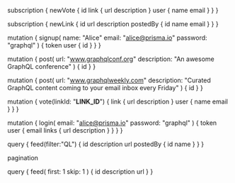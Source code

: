 subscription {
  newVote {
    id
    link {
      url
      description
    }
    user {
      name
      email
    }
  }
}

subscription {
  newLink {
      id
      url
      description
      postedBy {
        id
        name
        email
      }
  }
}

mutation {
  signup(
    name: "Alice"
    email: "alice@prisma.io"
    password: "graphql"
  ) {
    token
    user {
      id
    }
  }
}

mutation {
  post(
    url: "www.graphqlconf.org"
    description: "An awesome GraphQL conference"
  ) {
    id
  }
}

mutation {
  post(
    url: "www.graphqlweekly.com"
    description: "Curated GraphQL content coming to your email inbox every Friday"
  ) {
    id
  }
}

mutation {
  vote(linkId: "__LINK_ID__") {
    link {
      url
      description
    }
    user {
      name
      email
    }
  }
}

mutation {
  login(
    email: "alice@prisma.io"
    password: "graphql"
  ) {
    token
    user {
      email
      links {
        url
        description
      }
    }
  }
}

query {
  feed(filter:"QL") {
    id
  	description
    url
    postedBy {
      id
      name
    }
  }
}

pagination

query {
  feed(
    first: 1
    skip: 1
  ) {
    id
    description
    url
  }
}
